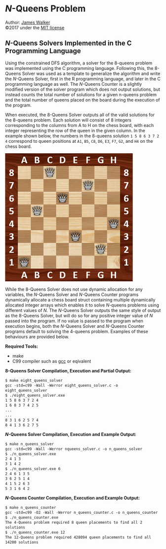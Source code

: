 # _N_-Queens Problem  
Author: [James Walker](http://github.com/JDSWalker)  
©2017 under the [MIT license]  

## _N_-Queens Solvers Implemented in the C Programming Language  
Using the constrained DFS algorithm, a solver for the 8-queens problem was implemented using the C programming language. Following this, the 8-Queens Solver was used as a template to generalize the algorithm and write the _N_-Queens Solver, first in the R programming language, and later in the C programming language as well. The _N_-Queens Counter is a slightly modified version of the solver program which does not output solutions, but instead counts the total number of solutions for a given n-queens problem and the total number of queens placed on the board during the execution of the program.  

When executed, the 8-Queens Solver outputs all of the valid solutions for the 8-queens problem. Each solution will consist of 8 integers corresponding to the columns from A to H on the chess board, with each integer representing the row of the queen in the given column. In the example shown below, the numbers in the 8-queens solution `1 5 8 6 3 7 2 4` correspond to queen positions at `A1`, `B5`, `C8`, `D6`, `E3`, `F7`, `G2`, and `H4` on the chess board.  

<img src="./../img/8-Queens_Example.png" title="One Solution to the 8-Queens Problem" alt="8-Queens Solution Example" height="413" width="413"/>  

While the 8-Queens Solver does not use dynamic allocation for any variables, the _N_-Queens Solver and _N_-Queens Counter programs dynamically allocate a chess board struct containing multiple dynamically allocated integer arrays which enables it to solve _N_-queens problems using different values of _N_. The _N_-Queens Solver outputs the same style of output as the 8-Queens Solver, but will do so for any positive integer value of _N_ passed into the program. If no value is passed to the program when execution begins, both the _N_-Queens Solver and _N_-Queens Counter programs default to solving the 4-queens problem. Examples of these behaviours are provided below.  

**Required Tools:**  
- make  
- C99 compiler such as [gcc] or eqivalent  

**8-Queens Solver Compilation, Execution and Partial Output:**  
```
$ make eight_queens_solver  
gcc -std=c99 -Wall -Werror eight_queens_solver.c -o eight_queens_solver  
$ ./eight_queens_solver.exe  
1 5 8 6 3 7 2 4  
1 6 8 3 7 4 2 5  
...  
...  
8 3 1 6 2 5 7 4  
8 4 1 3 6 2 7 5  
```  

**_N_-Queens Solver Compilation, Execution and Example Output:**  
```
$ make n_queens_solver  
gcc -std=c99 -Wall -Werror nqueens_solver.c -o n_queens_solver  
$ ./n_queens_solver.exe  
2 4 1 3  
3 1 4 2  
$ ./n_queens_solver.exe 6  
2 4 6 1 3 5  
3 6 2 5 1 4  
4 1 5 2 6 3  
5 3 1 6 4 2  
```  

**_N_-Queens Counter Compilation, Execution and Example Output:**  
```
$ make n_queens_counter  
gcc -std=c99 -O2 -Wall -Werror n_queens_counter.c -o n_queens_counter  
$ ./n_queens_counter.exe  
The 4-Queens problem required 8 queen placements to find all 2 solutions  
$ ./n_queens_counter.exe 12  
The 12-Queens problem required 428094 queen placements to find all 14200 solutions  
```  

[MIT license]: http://www.opensource.org/licenses/mit-license.php  
[gcc]: http://gcc.gnu.org/  
